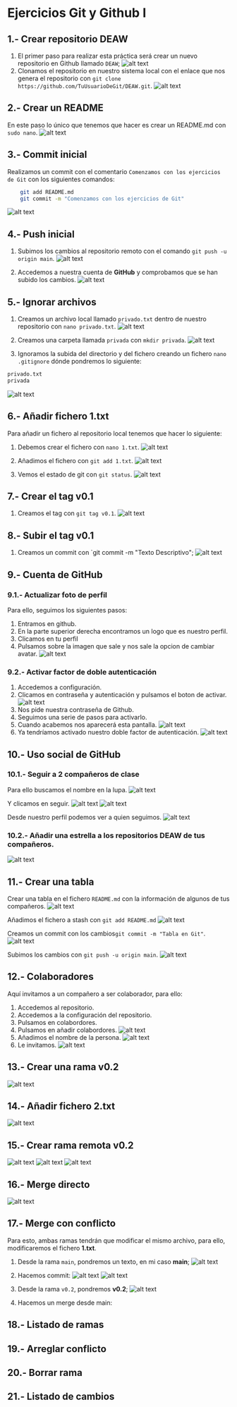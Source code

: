# Ejercicios Git y Github I

## 1.- Crear repositorio DEAW

1. El primer paso para realizar esta práctica será crear un nuevo repositorio en Github llamado `DEAW`;
   ![alt text](./assets/practica5-1/image.png)
2. Clonamos el repositorio en nuestro sistema local con el enlace que nos genera el repositorio con `git clone https://github.com/TuUsuarioDeGit/DEAW.git`.
   ![alt text](./assets/practica5-1/image-1.png)

## 2.- Crear un README

En este paso lo único que tenemos que hacer es crear un README.md con `sudo nano`.
![alt text](./assets/practica5-1/image-2.png)

## 3.- Commit inicial

Realizamos un commit con el comentario `Comenzamos con los ejercicios de Git` con los siguientes comandos:

```bash
    git add README.md
    git commit -m "Comenzamos con los ejercicios de Git"
```

![alt text](./assets/practica5-1/image-3.png)

## 4.- Push inicial

1. Subimos los cambios al repositorio remoto con el comando `git push -u origin main`.
   ![alt text](./assets/practica5-1/image-4.png)

2. Accedemos a nuestra cuenta de **GitHub** y comprobamos que se han subido los cambios.
   ![alt text](./assets/practica5-1/image-5.png)

## 5.- Ignorar archivos

1. Creamos un archivo local llamado `privado.txt` dentro de nuestro repositorio con `nano privado.txt`.
   ![alt text](./assets/practica5-1/image-6.png)

2. Creamos una carpeta llamada `privada` con `mkdir privada`.
   ![alt text](./assets/practica5-1/image-7.png)
3. Ignoramos la subida del directorio y del fichero creando un fichero `nano .gitignore` dónde pondremos lo siguiente:

```bash
privado.txt
privada
```

![alt text](./assets/practica5-1/image-8.png)

## 6.- Añadir fichero 1.txt

Para añadir un fichero al repositorio local tenemos que hacer lo siguiente:

1. Debemos crear el fichero con `nano 1.txt`.
   ![alt text](./assets/practica5-1/image-9.png)

2. Añadimos el fichero con `git add 1.txt`.
   ![alt text](./assets/practica5-1/image-10.png)

3. Vemos el estado de git con `git status`.
   ![alt text](./assets/practica5-1/image-11.png)

## 7.- Crear el tag v0.1

1. Creamos el tag con `git tag v0.1`.
   ![alt text](./assets/practica5-1/image-12.png)

## 8.- Subir el tag v0.1

1. Creamos un commit con `git commit -m "Texto Descriptivo";
   ![alt text](./assets/practica5-1/image-13.png)

## 9.- Cuenta de GitHub

### 9.1.- Actualizar foto de perfil

Para ello, seguimos los siguientes pasos:

1. Entramos en github.
2. En la parte superior derecha encontramos un logo que es nuestro perfil.
3. Clicamos en tu perfil
4. Pulsamos sobre la imagen que sale y nos sale la opcion de cambiar avatar.
   ![alt text](./assets/practica5-1/image-14.png)

### 9.2.- Activar factor de doble autenticación

1. Accedemos a configuración.
2. Clicamos en contraseña y autenticación y pulsamos el boton de activar.
   ![alt text](./assets/practica5-1/image-15.png)
3. Nos pide nuestra contraseña de Github.
4. Seguimos una serie de pasos para activarlo.
5. Cuando acabemos nos aparecerá esta pantalla.
   ![alt text](./assets/practica5-1/image-17.png)
6. Ya tendríamos activado nuestro doble factor de autenticación.
   ![alt text](./assets/practica5-1/image-18.png)

## 10.- Uso social de GitHub

### 10.1.- Seguir a 2 compañeros de clase

Para ello buscamos el nombre en la lupa.
![alt text](./assets/practica5-1/image-19.png)

Y clicamos en seguir.
![alt text](./assets/practica5-1/image-21.png)
![alt text](./assets/practica5-1/image-22.png)

Desde nuestro perfil podemos ver a quien seguimos.
![alt text](./assets/practica5-1/image-23.png)

### 10.2.- Añadir una estrella a los repositorios DEAW de tus compañeros.

![alt text](./assets/practica5-1/image-24.png)

## 11.- Crear una tabla

Crear una tabla en el fichero `README.md` con la información de algunos de tus compañeros.
![alt text](./assets/practica5-1/image-25.png)

Añadimos el fichero a stash con `git add README.md`
![alt text](./assets/practica5-1/image-27.png)

Creamos un commit con los cambios`git commit -m "Tabla en Git"`.
![alt text](./assets/practica5-1/image-28.png)

Subimos los cambios con `git push -u origin main`.
![alt text](./assets/practica5-1/image-26.png)

## 12.- Colaboradores

Aquí invitamos a un compañero a ser colaborador, para ello:

1. Accedemos al repositorio.
2. Accedemos a la configuración del repositorio.
3. Pulsamos en colabordores.
4. Pulsamos en añadir colabordores.
   ![alt text](./assets/practica5-1/image-29.png)
5. Añadimos el nombre de la persona.
   ![alt text](./assets/practica5-1/image-30.png)
6. Le invitamos.
   ![alt text](./assets/practica5-1/image-31.png)

## 13.- Crear una rama v0.2

![alt text](./assets/practica5-1/image-32.png)

## 14.- Añadir fichero 2.txt

![alt text](./assets/practica5-1/image-33.png)

## 15.- Crear rama remota v0.2

![alt text](./assets/practica5-1/image-34.png)
![alt text](./assets/practica5-1/image-35.png)
![alt text](./assets/practica5-1/image-36.png)

## 16.- Merge directo

![alt text](./assets/practica5-1/image-37.png)

## 17.- Merge con conflicto

Para esto, ambas ramas tendrán que modificar el mismo archivo, para ello, modificaremos el fichero **1.txt**.

1. Desde la rama `main`, pondremos un texto, en mi caso **main**;
   ![alt text](./assets/practica5-1/image-38.png)
2. Hacemos commit:
   ![alt text](./assets/practica5-1/image-39.png)
   ![alt text](./assets/practica5-1/image-40.png)

3. Desde la rama `v0.2`, pondremos **v0.2**;
   ![alt text](./assets/practica5-1/image-41.png)

4. Hacemos un merge desde main:

## 18.- Listado de ramas

## 19.- Arreglar conflicto

## 20.- Borrar rama

## 21.- Listado de cambios
